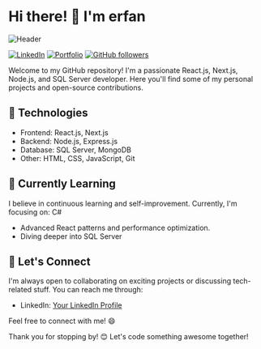 # Hi there! 👋 I'm erfan 

![Header](https://github.com/yourusername/yourusername/blob/main/assets/header.gif)


[![LinkedIn](https://img.shields.io/badge/LinkedIn-Connect-blue)](https://www.linkedin.com/in/your-profile/)
[![Portfolio](https://img.shields.io/badge/Portfolio-Visit-ff69b4)](https://yourportfolio.com)
[![GitHub followers](https://img.shields.io/github/followers/yourusername.svg?style=social&label=Follow&maxAge=2592000)](https://github.com/yourusername?tab=followers)

Welcome to my GitHub repository! I'm a passionate React.js, Next.js, Node.js, and SQL Server developer. Here you'll find some of my personal projects and open-source contributions.

## 🚀 Technologies

- Frontend: React.js, Next.js
- Backend: Node.js, Express.js
- Database: SQL Server, MongoDB
- Other: HTML, CSS, JavaScript, Git


## 🌱 Currently Learning

I believe in continuous learning and self-improvement. Currently, I'm focusing on: C# 

- Advanced React patterns and performance optimization.
- Diving deeper into SQL Server

## 🤝 Let's Connect

I'm always open to collaborating on exciting projects or discussing tech-related stuff. You can reach me through:

- LinkedIn: [Your LinkedIn Profile](https://www.linkedin.com/in/your-profile/](https://www.linkedin.com/in/erfan-eslami-351492228/))


Feel free to connect with me! 😄


Thank you for stopping by! 😊 Let's code something awesome together!
